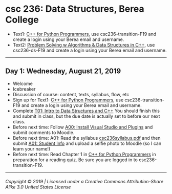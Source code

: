# csc 236: Data Structures, Berea College

  - Text1: [C++ for Python Programmers](https://runestone.academy/runestone/books/published/cpp4py/index.html), use csc236-transition-F19 and create a login using your Berea email and username.
  - Text2: [Problem Solving w Algorithms & Data Structures in C++](https://runestone.academy/runestone/books/published/cppds/index.html), use csc236-ds-F19 and create a login using your Berea email and username.
  
---

## Day 1: Wednesday, August 21, 2019
  - Welcome
  - Icebreaker
  - Discussion of course: content, texts, syllabus, flow, etc
  - Sign up for Text1: [C++ for Python Programmers](https://runestone.academy/runestone/books/published/cpp4py/index.html), use csc236-transition-F19 and create a login using your Berea email and username.
  - Complete [T01: Intro to Data Structures and C++](https://docs.google.com/document/d/1rAt_iqmj_WznSwUe7M4R0wdljHDem2XB8dKKxZR1b1w/) You should finish this and submit in class, but the due date is actually set to before our next class.
  - Before next time: Follow [A00: Install Visual Studio and Plugins](https://docs.google.com/document/d/12iJBToSMk2A1n2mSdAmwKnFEpFVlnLz73ulsyt0htNM/edit?usp=sharing) and submit comments to Moodle.
  - Before next time: A01: Read the syllabus [csc236syllabus.pdf](csc236syllabus.pdf) and then submit [A01: Student Info](https://docs.google.com/forms/d/e/1FAIpQLScuvQrux6UV6nGa2h7TE8SXFqf64amCHbe4lU5FfIJgMErhFw/viewform?usp=sf_link) and upload a selfie photo to Moodle (so I can learn your name!)
  - Before next time: Read Chapter 1 in [C++ for Python Programmers](https://runestone.academy/runestone/books/published/cpp4py/index.html) in preparation for a reading quiz. Be sure you are logged in to csc236-transition-F19. 


---
###### Copyright © 2019 | Licensed under a Creative Commons Attribution-Share Alike 3.0 United States License

